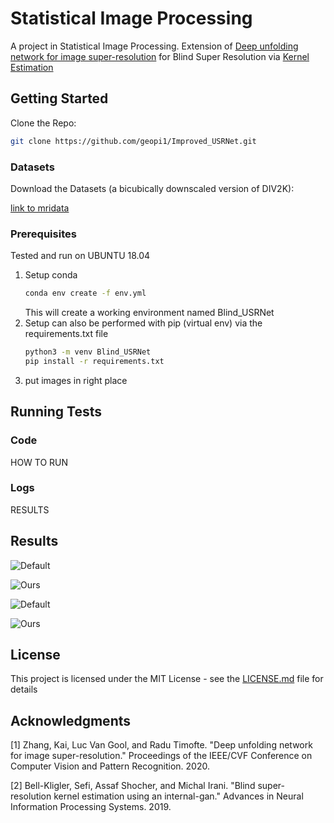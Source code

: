 # Statistical Image Processing

A project in Statistical Image Processing.
Extension of [Deep unfolding network for image super-resolution](https://arxiv.org/pdf/2003.10428.pdf) 
for Blind Super Resolution via [Kernel Estimation](https://arxiv.org/abs/1909.06581) 


## Getting Started

Clone the Repo:  
```bash
git clone https://github.com/geopi1/Improved_USRNet.git
```

### Datasets
Download the Datasets (a bicubically downscaled version of DIV2K):

[link to mridata](https://drive.google.com/drive/folders/1wITaNr7KNg_keUnK4myKjUoKA4HGeONA?usp=sharing)

### Prerequisites
Tested and run on UBUNTU 18.04
1. Setup conda 
    ```bash
    conda env create -f env.yml
    ```
    This will create a working environment named Blind_USRNet
2. Setup can also be performed with pip (virtual env) via the requirements.txt file 
    ```bash
    python3 -m venv Blind_USRNet
    pip install -r requirements.txt
    ```
3. put images in right place

## Running Tests
### Code
HOW TO RUN

### Logs
RESULTS 

## Results
![Default](./resluts/0002_x4_usrnetdefaultdefault_noise_LE.png)

![Ours](./images/0002_x4_usrnetdefaultest_noise_LE.png)

![Default](./resluts/0002_x4_usrnetdefaultdefault_noise_LE.png)

![Ours](./images/0002_x4_usrnetdefaultest_noise_LE.png)

## License

This project is licensed under the MIT License - see the [LICENSE.md](LICENSE.md) file for details

## Acknowledgments
[1] Zhang, Kai, Luc Van Gool, and Radu Timofte. "Deep unfolding network for image super-resolution." Proceedings of the IEEE/CVF Conference on Computer Vision and Pattern Recognition. 2020.

[2] Bell-Kligler, Sefi, Assaf Shocher, and Michal Irani. "Blind super-resolution kernel estimation using an internal-gan." Advances in Neural Information Processing Systems. 2019.
